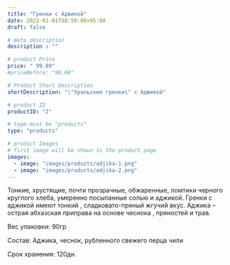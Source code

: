 ```yaml
---
title: "Гренки с Аджикой"
date: 2022-01-01T08:50:08+05:00
draft: false

# meta description
description : ""

# product Price
price: " 99.89"
#priceBefore: "90.00"

# Product Short Description
shortDescription: "\"Уральские гренки\" с Аджикой"

# product ID
productID: "2"

# type must be "products"
type: "products"

# product Images
# first image will be shown in the product page
images:
  - image: "images/products/adjika-1.png"
  - image: "images/products/adjika-2.png"
---
```


Тонкие, хрустящие, почти прозрачные,  обжаренные, ломтики черного круглого хлеба, умеренно посыпанные солью и аджикой. 
Гренки с аджикой имеют тонкий , сладковато-пряный жгучий вкус. Аджика – острая абхазская приправа на основе чеснока , пряностей и трав.

Вес упаковки: 90гр

Состав: Аджика, чеснок, рубленного свежего перца чили

Срок хранения: 120дн.
